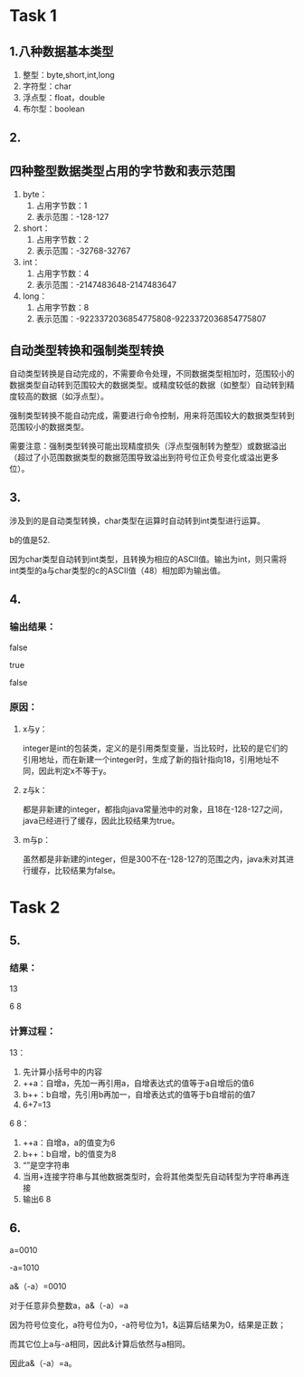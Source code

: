 # Task 1

## 1.八种数据基本类型

1. 整型：byte,short,int,long
2. 字符型：char
3. 浮点型：float，double
4. 布尔型：boolean

## 2.

## 四种整型数据类型占用的字节数和表示范围

1. byte：
   1. 占用字节数：1
   2. 表示范围：-128-127
2. short：
   1. 占用字节数：2
   2. 表示范围：-32768-32767
3. int：
   1. 占用字节数：4
   2. 表示范围：-2147483648-2147483647
4. long：
   1. 占用字节数：8
   2. 表示范围：-9223372036854775808-9223372036854775807

## 自动类型转换和强制类型转换

自动类型转换是自动完成的，不需要命令处理，不同数据类型相加时，范围较小的数据类型自动转到范围较大的数据类型。或精度较低的数据（如整型）自动转到精度较高的数据（如浮点型）。

强制类型转换不能自动完成，需要进行命令控制，用来将范围较大的数据类型转到范围较小的数据类型。

需要注意：强制类型转换可能出现精度损失（浮点型强制转为整型）或数据溢出（超过了小范围数据类型的数据范围导致溢出到符号位正负号变化或溢出更多位）。

## 3.

涉及到的是自动类型转换，char类型在运算时自动转到int类型进行运算。

b的值是52.

因为char类型自动转到int类型，且转换为相应的ASCII值。输出为int，则只需将int类型的a与char类型的c的ASCII值（48）相加即为输出值。

## 4.

### 输出结果：

false

true

false

### 原因：

1. x与y：

   integer是int的包装类，定义的是引用类型变量，当比较时，比较的是它们的引用地址，而在新建一个integer时，生成了新的指针指向18，引用地址不同，因此判定x不等于y。

2. z与k：

   都是非新建的integer，都指向java常量池中的对象，且18在-128-127之间，java已经进行了缓存，因此比较结果为true。

3. m与p：

   虽然都是非新建的integer，但是300不在-128-127的范围之内，java未对其进行缓存，比较结果为false。

# Task 2

## 5.

### 结果：

13

6 8

### 计算过程：

13：

1. 先计算小括号中的内容
2. ++a：自增a，先加一再引用a，自增表达式的值等于a自增后的值6
3. b++：b自增，先引用b再加一，自增表达式的值等于b自增前的值7
4. 6+7=13

6 8：

1. ++a：自增a，a的值变为6
2. b++：b自增，b的值变为8
3. “”是空字符串
4. 当用+连接字符串与其他数据类型时，会将其他类型先自动转型为字符串再连接
5. 输出6 8

## 6.

a=0010

-a=1010

a&（-a）=0010

对于任意非负整数a，a&（-a）=a

因为符号位变化，a符号位为0，-a符号位为1，&运算后结果为0，结果是正数；

而其它位上a与-a相同，因此&计算后依然与a相同。

因此a&（-a）=a。

